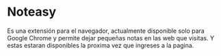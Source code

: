 # Noteasy
Es una extensión para el navegador, actualmente disponible solo para Google Chrome y permite dejar pequeñas notas en las web que visitas. Y estas estaran disponibles la proxima vez que ingreses a la pagina. 




